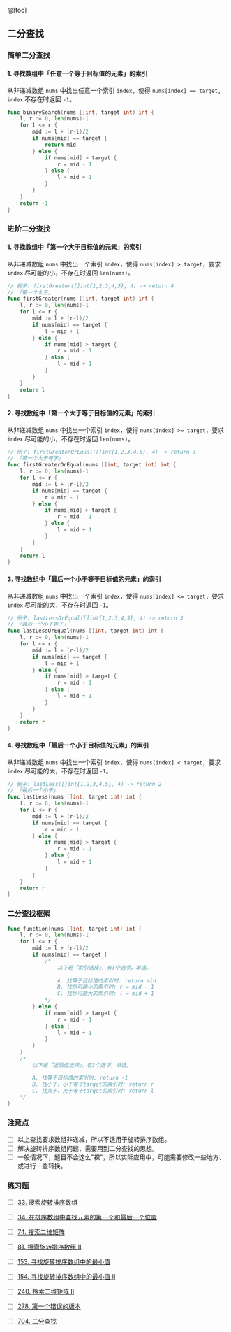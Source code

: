 @[toc]

## 二分查找
### 简单二分查找
#### 1. 寻找数组中「任意一个等于目标值的元素」的索引
从非递减数组 `nums` 中找出任意一个索引 `index`，使得 `nums[index] == target`，`index` 不存在时返回 `-1`。
```go
func binarySearch(nums []int, target int) int {
    l, r := 0, len(nums)-1
    for l <= r {
        mid := l + (r-l)/2
        if nums[mid] == target {
            return mid
        } else {
            if nums[mid] > target {
                r = mid - 1
            } else {
                l = mid + 1
            }
        }
    }
    return -1
}
```
### 进阶二分查找
#### 1. 寻找数组中「第一个大于目标值的元素」的索引
从非递减数组 `nums` 中找出一个索引 `index`，使得 `nums[index] > target`，要求 `index` 尽可能的小，不存在时返回 `len(nums)`。
```go
// 例子: firstGreater([]int{1,2,3,4,5}, 4) -> return 4
// 「第一个大于」
func firstGreater(nums []int, target int) int {
    l, r := 0, len(nums)-1
    for l <= r {
        mid := l + (r-l)/2
        if nums[mid] == target {
            l = mid + 1
        } else {
            if nums[mid] > target {
                r = mid - 1
            } else {
                l = mid + 1
            }
        }
    }
    return l
}
```
#### 2. 寻找数组中「第一个大于等于目标值的元素」的索引
从非递减数组 `nums` 中找出一个索引 `index`，使得 `nums[index] >= target`，要求 `index` 尽可能的小，不存在时返回 `len(nums)`。
```go
// 例子: firstGreaterOrEqual([]int{1,2,3,4,5}, 4) -> return 3
// 「第一个大于等于」
func firstGreaterOrEqual(nums []int, target int) int {
    l, r := 0, len(nums)-1
    for l <= r {
        mid := l + (r-l)/2
        if nums[mid] == target {
            r = mid - 1
        } else {
            if nums[mid] > target {
                r = mid - 1
            } else {
                l = mid + 1
            }
        }
    }
    return l
}
```
#### 3. 寻找数组中「最后一个小于等于目标值的元素」的索引
从非递减数组 `nums` 中找出一个索引 `index`，使得 `nums[index] <= target`，要求 `index` 尽可能的大，不存在时返回 `-1`。
```go
// 例子: lastLessOrEqual([]int{1,2,3,4,5}, 4) -> return 3
// 「最后一个小于等于」
func lastLessOrEqual(nums []int, target int) int {
    l, r := 0, len(nums)-1
    for l <= r {
        mid := l + (r-l)/2
        if nums[mid] == target {
            l = mid + 1
        } else {
            if nums[mid] > target {
                r = mid - 1
            } else {
                l = mid + 1
            }
        }
    }
    return r
}
```
#### 4. 寻找数组中「最后一个小于目标值的元素」的索引
从非递减数组 `nums` 中找出一个索引 `index`，使得 `nums[index] < target`，要求 `index` 尽可能的大，不存在时返回 `-1`。
```go
// 例子: lastLess([]int{1,2,3,4,5}, 4) -> return 2
// 「最后一个小于」
func lastLess(nums []int, target int) int {
    l, r := 0, len(nums)-1
    for l <= r {
        mid := l + (r-l)/2
        if nums[mid] == target {
            r = mid - 1
        } else {
            if nums[mid] > target {
                r = mid - 1
            } else {
                l = mid + 1
            }
        }
    }
    return r
}
```
### 二分查找框架
```go
func function(nums []int, target int) int {
    l, r := 0, len(nums)-1
    for l <= r {
        mid := l + (r-l)/2
        if nums[mid] == target {
            /* 
                以下是「索引选择」，有3个选项，单选。 
                
                A. 找等于目标值的索引时: return mid
                B. 找尽可能小的索引时: r = mid - 1
                C. 找尽可能大的索引时: l = mid + 1
            */
        } else {
            if nums[mid] > target {
                r = mid - 1
            } else {
                l = mid + 1
            }
        }
    }
    /* 
        以下是「返回值选择」，有3个选项，单选。

        A. 找等于目标值的索引时: return -1
        B. 找小于、小于等于target的索引时: return r
        C. 找大于、大于等于target的索引时: return l
    */
}
```
    
### 注意点
- [ ] 以上查找要求数组非递减，所以不适用于旋转排序数组。
- [ ] 解决旋转排序数组问题，需要用到二分查找的思想。
- [ ] 一般情况下，题目不会这么"裸"，所以实际应用中，可能需要修改一些地方、或进行一些转换。
### 练习题
- [ ] [33. 搜索旋转排序数组](https://leetcode-cn.com/problems/search-in-rotated-sorted-array/)
- [ ] [34. 在排序数组中查找元素的第一个和最后一个位置](https://leetcode-cn.com/problems/find-first-and-last-position-of-element-in-sorted-array/)
- [ ] [74. 搜索二维矩阵](https://leetcode-cn.com/problems/search-a-2d-matrix/)
- [ ] [81. 搜索旋转排序数组 II](https://leetcode-cn.com/problems/search-in-rotated-sorted-array-ii/)
- [ ] [153. 寻找旋转排序数组中的最小值](https://leetcode-cn.com/problems/find-minimum-in-rotated-sorted-array/)
- [ ] [154. 寻找旋转排序数组中的最小值 II](https://leetcode-cn.com/problems/find-minimum-in-rotated-sorted-array-ii/)
- [ ] [240. 搜索二维矩阵 II](https://leetcode-cn.com/problems/search-a-2d-matrix-ii/submissions/)
- [ ] [278. 第一个错误的版本](https://leetcode-cn.com/problems/first-bad-version/)
- [ ] [704. 二分查找](https://leetcode-cn.com/problems/binary-search/)

